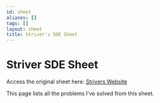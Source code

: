 ```yaml
---
id: sheet
aliases: []
tags: []
layout: sheet
title: Striver's SDE Sheet
---
```


# Striver SDE Sheet

Access the original sheet here: [Strivers Website](https://takeuforward.org/interviews/strivers-sde-sheet-top-coding-interview-problems/)

This page lists all the problems I've solved from this sheet.
